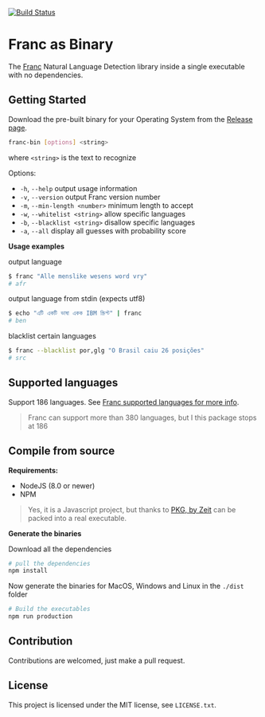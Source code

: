 [![Build Status](https://travis-ci.org/avvertix/franc-bin.svg?branch=master)](https://travis-ci.org/avvertix/franc-bin)

# Franc as Binary

The [Franc](https://github.com/wooorm/franc) Natural Language Detection library inside a single executable with no dependencies.

## Getting Started

Download the pre-built binary for your Operating System from the [Release page](https://github.com/avvertix/franc-bin/releases/latest).

```bash
franc-bin [options] <string>
```

where `<string>` is the text to recognize

Options:

- `-h`, `--help` output usage information
- `-v`, `--version` output Franc version number
- `-m`, `--min-length <number>` minimum length to accept
- `-w`, `--whitelist <string>` allow specific languages
- `-b`, `--blacklist <string>` disallow specific languages
- `-a`, `--all` display all guesses with probability score

**Usage examples**

output language

```bash
$ franc "Alle menslike wesens word vry"
# afr
```

output language from stdin (expects utf8)

```bash
$ echo "এটি একটি ভাষা একক IBM স্ক্রিপ্ট" | franc
# ben
```

blacklist certain languages

```bash
$ franc --blacklist por,glg "O Brasil caiu 26 posições"
# src
```

## Supported languages

Support 186 languages. See [Franc supported languages for more info](https://github.com/wooorm/franc/tree/3.1.1/packages/franc#support).

> Franc can support more than 380 languages, but I this package stops at 186

## Compile from source

**Requirements:**

- NodeJS (8.0 or newer)
- NPM

> Yes, it is a Javascript project, but thanks to [PKG, by Zeit](https://github.com/zeit/pkg) can be packed into a real executable.

**Generate the binaries**

Download all the dependencies

```bash
# pull the dependencies
npm install
```
Now generate the binaries for MacOS, Windows and Linux in the `./dist` folder

```bash
# Build the executables
npm run production
```

## Contribution

Contributions are welcomed, just make a pull request.

## License

This project is licensed under the MIT license, see `LICENSE.txt`.
